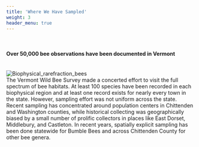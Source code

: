 ```yaml
---
title: 'Where We Have Sampled'
weight: 3
header_menu: true
---
```


<br>

<div class="lead">
<h4> Over 50,000 bee observations have been documented in Vermont </h4>
</div>

<br>
<div class="row">
  <div class="col-lg-6">
    <img
    src="https://stateofbees.vtatlasoflife.org/images/Biophysical_regions_SpeciesAccum_bees.png"
      alt="Biophysical_rarefraction_bees"
      title="Vermont Bees Collector's Curve"
      style="margin: 0px"
    >
  </div>
  <div class="col-lg-6">
    The Vermont Wild Bee Survey made a concerted effort to visit the full spectrum of bee habitats. At least 100 species have been recorded in each biophysical region and at least one record exists for nearly every town in the state. However, sampling effort was not uniform across the state. Recent sampling has concentrated around population centers in Chittenden and Washington counties, while historical collecting was geographically biased by a small number of prolific collectors in places like East Dorset, Middlebury, and Castleton. In recent years, spatially explicit sampling has been done statewide for Bumble Bees and across Chittenden County for other bee genera.
  </div>
</div>
